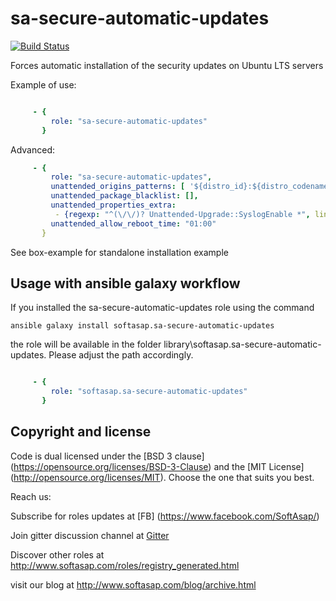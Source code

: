 sa-secure-automatic-updates
===========================

[![Build Status](https://travis-ci.org/softasap/sa-secure-automatic-updates.svg?branch=master)](https://travis-ci.org/softasap/sa-secure-automatic-updates)


Forces automatic installation of the security updates on Ubuntu LTS servers



Example of use:
```YAML

     - {
         role: "sa-secure-automatic-updates"
       }

```

Advanced:
```YAML
     - {
         role: "sa-secure-automatic-updates",
         unattended_origins_patterns: [ '${distro_id}:${distro_codename}-security' ],
         unattended_package_blacklist: [],
         unattended_properties_extra:
          - {regexp: "^(\/\/)? Unattended-Upgrade::SyslogEnable *", line:"Unattended-Upgrade::SyslogEnable"},
         unattended_allow_reboot_time: "01:00"
       }
```

See box-example for standalone installation example


Usage with ansible galaxy workflow
----------------------------------

If you installed the sa-secure-automatic-updates role using the command


`
   ansible galaxy install softasap.sa-secure-automatic-updates
`

the role will be available in the folder library\softasap.sa-secure-automatic-updates.
Please adjust the path accordingly.

```YAML

     - {
         role: "softasap.sa-secure-automatic-updates"
       }

```


Copyright and license
---------------------

Code is dual licensed under the [BSD 3 clause] (https://opensource.org/licenses/BSD-3-Clause) and the [MIT License] (http://opensource.org/licenses/MIT). Choose the one that suits you best.

Reach us:

Subscribe for roles updates at [FB] (https://www.facebook.com/SoftAsap/)

Join gitter discussion channel at [Gitter](https://gitter.im/softasap)

Discover other roles at  http://www.softasap.com/roles/registry_generated.html

visit our blog at http://www.softasap.com/blog/archive.html
